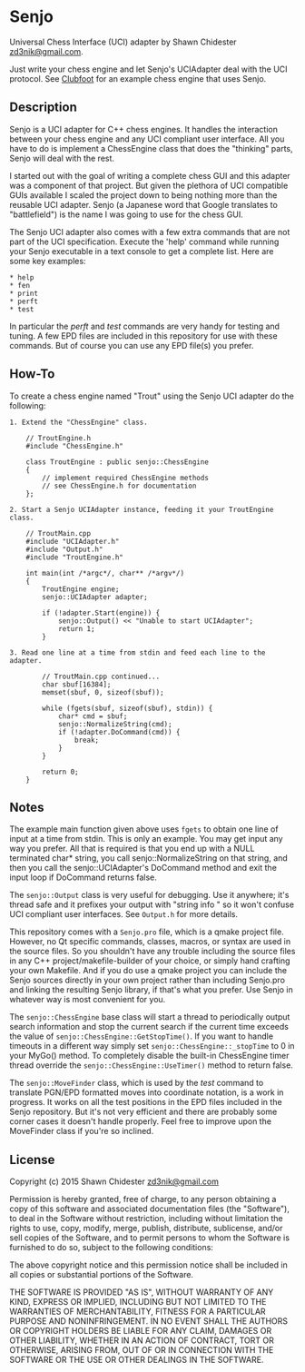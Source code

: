 Senjo
=====

Universal Chess Interface (UCI) adapter by Shawn Chidester <zd3nik@gmail.com>.

Just write your chess engine and let Senjo's UCIAdapter deal with the UCI protocol.  See [Clubfoot](https://github.com/zd3nik/Clubfoot) for an example chess engine that uses Senjo.

Description
-----------

Senjo is a UCI adapter for C++ chess engines.  It handles the interaction between your chess engine and any UCI compliant user interface.  All you have to do is implement a ChessEngine class that does the "thinking" parts, Senjo will deal with the rest.

I started out with the goal of writing a complete chess GUI and this adapter was a component of that project.  But given the plethora of UCI compatible GUIs available I scaled the project down to being nothing more than the reusable UCI adapter.  Senjo (a Japanese word that Google translates to "battlefield") is the name I was going to use for the chess GUI.

The Senjo UCI adapter also comes with a few extra commands that are not part of the UCI specification.  Execute the 'help' command while running your Senjo executable in a text console to get a complete list.  Here are some key examples:

    * help
    * fen
    * print
    * perft
    * test

In particular the *perft* and *test* commands are very handy for testing and tuning.  A few EPD files are included in this repository for use with these commands.  But of course you can use any EPD file(s) you prefer.

How-To
------

To create a chess engine named "Trout" using the Senjo UCI adapter do the following:

    1. Extend the "ChessEngine" class.

        // TroutEngine.h
        #include "ChessEngine.h"

        class TroutEngine : public senjo::ChessEngine
        {
            // implement required ChessEngine methods
            // see ChessEngine.h for documentation
        };

    2. Start a Senjo UCIAdapter instance, feeding it your TroutEngine class.

        // TroutMain.cpp
        #include "UCIAdapter.h"
        #include "Output.h"
        #include "TroutEngine.h"

        int main(int /*argc*/, char** /*argv*/)
        {
            TroutEngine engine;
            senjo::UCIAdapter adapter;

            if (!adapter.Start(engine)) {
                senjo::Output() << "Unable to start UCIAdapter";
                return 1;
            }

    3. Read one line at a time from stdin and feed each line to the adapter.

            // TroutMain.cpp continued...
            char sbuf[16384];
            memset(sbuf, 0, sizeof(sbuf));

            while (fgets(sbuf, sizeof(sbuf), stdin)) {
                char* cmd = sbuf;
                senjo::NormalizeString(cmd);
                if (!adapter.DoCommand(cmd)) {
                    break;
                }
            }

            return 0;
        }


Notes
-----

The example main function given above uses `fgets` to obtain one line of input at a time from stdin.  This is only an example.  You may get input any way you prefer.  All that is required is that you end up with a NULL terminated char* string, you call senjo::NormalizeString on that string, and then you call the senjo::UCIAdapter's DoCommand method and exit the input loop if DoCommand returns false.

The `senjo::Output` class is very useful for debugging.  Use it anywhere; it's thread safe and it prefixes your output with "string info " so it won't confuse UCI compliant user interfaces.  See `Output.h` for more details.

This repository comes with a `Senjo.pro` file, which is a qmake project file.  However, no Qt specific commands, classes, macros, or syntax are used in the source files.  So you shouldn't have any trouble including the source files in any C++ project/makefile-builder of your choice, or simply hand crafting your own Makefile.  And if you do use a qmake project you can include the Senjo sources directly in your own project rather than including Senjo.pro and linking the resulting Senjo library, if that's what you prefer.  Use Senjo in whatever way is most convenient for you.

The `senjo::ChessEngine` base class will start a thread to periodically output search information and stop the current search if the current time exceeds the value of `senjo::ChessEngine::GetStopTime()`.  If you want to handle timeouts in a different way simply set `senjo::ChessEngine::_stopTime` to 0 in your MyGo() method.  To completely disable the built-in ChessEngine timer thread override the `senjo::ChessEngine::UseTimer()` method to return false.

The `senjo::MoveFinder` class, which is used by the *test* command to translate PGN/EPD formatted moves into coordinate notation, is a work in progress.  It works on all the test positions in the EPD files included in the Senjo repository.  But it's not very efficient and there are probably some corner cases it doesn't handle properly.  Feel free to improve upon the MoveFinder class if you're so inclined.

License
-------

Copyright (c) 2015 Shawn Chidester <zd3nik@gmail.com>

Permission is hereby granted, free of charge, to any person obtaining a copy
of this software and associated documentation files (the "Software"), to deal
in the Software without restriction, including without limitation the rights
to use, copy, modify, merge, publish, distribute, sublicense, and/or sell
copies of the Software, and to permit persons to whom the Software is
furnished to do so, subject to the following conditions:

The above copyright notice and this permission notice shall be included in
all copies or substantial portions of the Software.

THE SOFTWARE IS PROVIDED "AS IS", WITHOUT WARRANTY OF ANY KIND, EXPRESS OR
IMPLIED, INCLUDING BUT NOT LIMITED TO THE WARRANTIES OF MERCHANTABILITY,
FITNESS FOR A PARTICULAR PURPOSE AND NONINFRINGEMENT. IN NO EVENT SHALL THE
AUTHORS OR COPYRIGHT HOLDERS BE LIABLE FOR ANY CLAIM, DAMAGES OR OTHER
LIABILITY, WHETHER IN AN ACTION OF CONTRACT, TORT OR OTHERWISE, ARISING FROM,
OUT OF OR IN CONNECTION WITH THE SOFTWARE OR THE USE OR OTHER DEALINGS IN
THE SOFTWARE.
